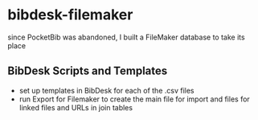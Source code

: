 # bibdesk-filemaker
since PocketBib was abandoned, I built a FileMaker database to take its place

## BibDesk Scripts and Templates
- set up templates in BibDesk for each of the .csv files
- run Export for Filemaker to create the main file for import and files for linked files and URLs in join tables
